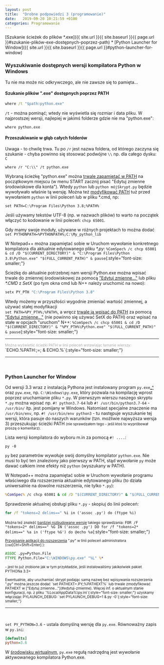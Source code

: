 ```yaml
---
layout: post
title:  "Drobne podpowiedzi 3 (programowanie)"
date:   2019-09-20 10:21:59 +0100
categories: Programowanie
---
```


[Szukanie ścieżek do plików *.exe]({{ site.url }}{{ site.baseurl }}{{ page.url }}#szukanie-plików-exe-dostępnych-poprzez-path) * [Python Launcher for Window]({{ site.url }}{{ site.baseurl }}{{ page.url }}#python-launcher-for-window) 



### Wyszukiwanie dostępnych wersji kompilatora Python w Windows

Tu nie ma może nic odkrywczego, ale nie zawsze się to pamięta...

#### Szukanie plików ".exe" dostępnych poprzez PATH 

````bat
where /t "$path:python.exe"
````

`/t` - można pominąć; wtedy nie wyświetla się rozmiar i data pliku. W najprostszej wersji, najlepiej w jakimś folderze gdzie nie ma "python.exe":

````
where python.exe
````

#### Przeszukiwanie w głąb całych folderów 

Uwaga - to chwilę trwa. Tu po `/r` jest nazwa foldera, od którego zaczyna się szukanie - chyba powinno się stosować podwójne `\\` np. dla całego dysku: `C`

````
where /r "C:\\" /t python.exe
````

Wybraną ścieżkę  "python.exe" można <u>trwale zapamiętać w PATH<a id="edytuj-zmienne"></a></u> na początkowym miejscu (w menu START zacznij pisać "Edytuj zmienne środowiskowe dla konta"). Wtedy `python` lub `python mójSkrypt.py` będzie wywoływało właśnie tą wersję. Można też [modyfikować PATH](https://docs.python.org/3/using/windows.html#excursus-setting-environment-variables) tuż przed wywołaniem `python` w linii poleceń lub w pliku *.cmd, np:
````
set PATH=C:\Program Files\Python 3.8;%PATH%
````
Jeśli używamy tekstów UTF-8 (np. w nazwach plików) to warto na początek włączyć to kodowanie w linii poleceń: `chcp 65001`.

Gdy mamy swoje moduły, używane w różnych projektach to można dodać  
`set PYTHONPATH=%PYTHONPATH%;C:\My_python_lib`

W Notepad++ można zapamiętać sobie w Uruchom wywołanie konkretnego kompilatora dla aktualnie edytowanego pliku _*.py_:
`%ComSpec% /c chcp 65001 & cd /D "$(CURRENT_DIRECTORY)" & "C:\Program Files\Python 3.8\Python.exe" "$(FULL_CURRENT_PATH)" & pause`{:style="font-size: smaller;"}

Ścieżkę do aktualnie potrzebnej nam wersji Python.exe można wpisać trwale do zmiennej środowiskowej za pomocą ["Edytuj zmienne..."](#edytuj-zmienne) lub pliku _*.CMD_ z _SetX_ (po tym okna cmd lub N++ należy uruchomić na nowo):
````bat
setx PY_PTH "C:\Program Files\Python 3.8"
````
Wtedy możemy w przyszłości wygodnie zmieniać wartość zmiennej, a używać stałej modyfikacji  
`set PATH=%PY_PTH%;%PATH%`, a wręcz [trwale ją wpisać do PATH](https://ss64.com/nt/path.html) za pomocą ["Edytuj zmienne..."](#edytuj-zmienne) (nie powinno się używać SetX do PATH) oraz wpisać na stałe w opcjach "uruchom" N++:
`%ComSpec% /c chcp 65001 & cd /D "$(CURRENT_DIRECTORY)" & "%PY_PTH%\Python.exe" "$(FULL_CURRENT_PATH)" & pause`{:style="font-size: smaller;"}

- - - -

<span style="font-size: smaller; color:DarkGrey;">
Można wyświetlić ścieżki PATH w linii poleceń wstawiając łamanie wierszy:
</span>
`ECHO.%PATH:;=; & ECHO.%`{:style="font-size: smaller;"}

- - - -
<br>

### Python Launcher for Window

Od wersji 3.3 wraz z instalacją Pythona jest instalowany program `py.exe`[_^](https://docs.python.org/3/using/windows.html#python-launcher-for-windows) oraz `pyw.exe`, np. `C:\Windows\py.exe`, który pozwala na kompilację wprost poprzez uruchamianie pliku `*.py`. W pierwszym wierszu naszego skryptu `*.py` można wpisać np. `#! python3.7-64` lub `#! /usr/bin/python3.7-64` - `/usr/bin/` itp. jest pomijany w Windows. Natomiast specjalne znaczenie ma `/usr/bin/env`, np. `#! /usr/bin/env python3` - tu następuje wyszukanie tej wersji, która pasuje do naszych warunków (tzn. możliwie najwyższa wersja 3) przeszukując ścieżki PATH <small>(nie sprawdzałem tego - jeśli ktoś to wypróbował proszę o komentarz).</small>

Lista wersji kompilatora do wyboru m.in za pomocą `#! ....`: 
````
py -0
````
`py` bez parametrów wywołuje swój domyślny kompilator `python.exe`. Nie musi to być ten znaleziony jako pierwszy w PATH, stąd wywołanie `py` może dawać całkiem inne efekty niż `python` (wyszukany w PATH).

W Notepad++ można zapamiętać sobie w Uruchom wywołanie programu właściwego dla rozszerzenia aktualnie edytowanego pliku (to działa uniwersalnie na dowolne rozszerzenia, nie tylko `*.py`):

````bat
%ComSpec% /c chcp 65001 & cd /D "$(CURRENT_DIRECTORY)" & "$(FULL_CURRENT_PATH)" & pause
````

Sprawdzenie aktualnej obsługi pliku `*.py` - skopiuj do linii poleceń:
````bat
for /f "tokens=2 delims==" %i in ('assoc .py') do (ftype %i)
````
<small>Można też znaleźć [bardziej rozbudowane wersje](https://ss64.com/nt/ftype.html) takiego sprawdzania:</small>  `FOR /F "tokens=2* delims==" %G IN ('assoc .py') DO for /f "tokens=2* delims==" %a in ('ftype %G') do @echo %a`{:style="font-size: smaller;"}

<span style="font-size: smaller;"> [Przypisanie aplikacji do rozszerzenia](https://www.robvanderwoude.com/ntstart.php#FileAssociations) ".py" w linii poleceń administratora (`cmd`[Ctrl+Shift+Enter] ):</span>
````bat
ASSOC .py=Python.File
FTYPE Python.File="C:\WINDOWS\py.exe" "%L" %*
````

<small> - jest to już zrobione jak w tym przykładzie, jeśli instalowaliśmy jakikolwiek pakiet PYTHONa 3.3+
</small>

<span style="font-size: smaller;">
Ewentualnie, aby uruchamiać skrypt podając samą nazwę bez wpisywania rozszerzenia ".py" można jeszcze dodać  `set PATHEXT=.PY;%PATHEXT%`
lub trwale zmodyfikować PATHEXT w ["Edytuj zmienne..."](#edytuj-zmienne).
</span>

<span style="font-size: smaller;">
Więcej inf. o aktualnym stanie  konfiguracji, np. z pliku `%LocalAppData%\py.ini`{:style="font-size: smaller;"} uzyskamy włączając PYLAUNCH_DEBUG: `set PYLAUNCH_DEBUG=1 & py -0`{:style="font-size: smaller;"}
</span>

----
<br>

`set PY_PYTHON=3.6` - ustala domyślną wersję dla `py.exe`. Równoważny zapis w `py.ini`:
````ini
[defaults]
python=3.6
````
W [środowisku wirtualnym](https://docs.python.org/3/library/venv.html),
 `py.exe` regułą nadrzędną jest wywołanie aktywowanego kompilatora Python.exe.



